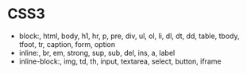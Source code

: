 # CSS3

- block:, html, body, h1, hr, p, pre, div, ul, ol, li, dl, dt, dd, table, tbody, tfoot, tr, caption, form, option
- inline:, br, em, strong, sup, sub, del, ins, a, label
- inline-block:, img, td, th, input, textarea, select, button, iframe
